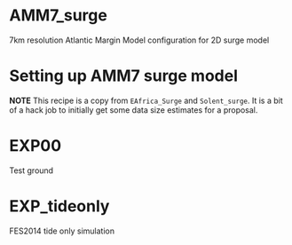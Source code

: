 # AMM7_surge
7km resolution Atlantic Margin Model configuration for 2D surge model


Setting up AMM7 surge model
===========================

**NOTE** This recipe is a copy from `EAfrica_Surge` and `Solent_surge`. It
is a bit of a hack job to initially get some data size estimates for a proposal.



EXP00
=====

Test ground


EXP_tideonly
============
FES2014 tide only simulation
